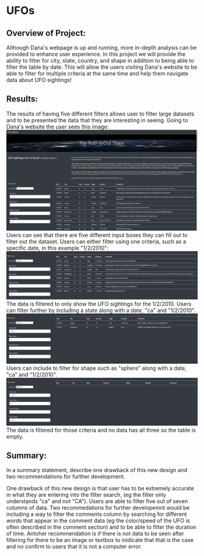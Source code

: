 # UFOs
## Overview of Project:
Although Dana's webpage is up and running, more in-depth analysis can be provided to enhance user experience. In this project we will provide the ability to filter for city, state, country, and shape in addition to being able to filter the table by date. This will allow the users visiting Dana's website to be able to filter for multiple criteria at the same time and help them navigate data about UFO sightings!


## Results:
The results of having five different filters allows user to filter large datasets and to be presented the data that they are interesting in seeing. Going to Dana's website the user sees this image: 
![This is an image](https://github.com/maheeyah/UFOs/blob/main/Starter_Code%20(8)/Starter_Code/web/static/images/FirstOpenWebsiteImage.png)
Users can see that there are five different input boxes they can fill out to filter out the dataset. Users can either filter using one criteria, such as a specific date, in this example "1/2/2010":
![This is an image](https://github.com/maheeyah/UFOs/blob/main/Starter_Code%20(8)/Starter_Code/web/static/images/FilterByDate.png)
The data is filtered to only show the UFO sightings for the 1/2/2010.
Users can filter further by including a state along with a date, "ca" and "1/2/2010".
![This is an image](https://github.com/maheeyah/UFOs/blob/main/Starter_Code%20(8)/Starter_Code/web/static/images/FilterByDataAndState.png)
Users can include to filter for shape such as "sphere" along with a date, "ca" and "1/2/2010".
![This is an image](https://github.com/maheeyah/UFOs/blob/main/Starter_Code%20(8)/Starter_Code/web/static/images/FilterByDateAndStateAndShape.png)
The data is filtered for those criteria and no data has all three so the table is empty. 

## Summary:
In a summary statement, describe one drawback of this new design and two recommendations for further development.

One drawback of this new design is that user has to be extremely accurate in what they are entering into the filter search, (eg the filter only understands "ca" and not "CA").
Users are able to filter five out of seven columns of data. Two recommedations for further developemnt would be including a way to filter the comments column by searching for different words that appear in the comment data (eg the color/speed of the UFO is often described in the comment section) and to be able to filter the duration of time. Antoher recommendation is if there is not data to be seen after filtering for there to be an image or textbox to inidicate that that is the case and no confirm to users that it is not a computer error. 
